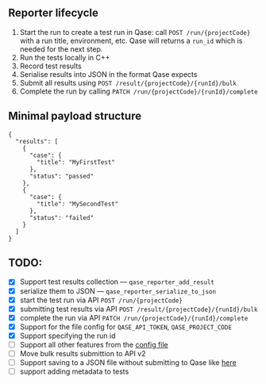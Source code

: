 ## Reporter lifecycle

1. Start the run to create a test run in Qase: call `POST /run/{projectCode}` with a run title, environment, etc. Qase will returns a `run_id` which is needed for the next step.
2. Run the tests locally in C++
3. Record test results
4. Serialise results into JSON in the format Qase expects
5. Submit all results using `POST /result/{projectCode}/{runId}/bulk`
6. Complete the run by calling `PATCH /run/{projectCode}/{runId}/complete`

## Minimal payload structure

```
{
  "results": [
    {
      "case": {
        "title": "MyFirstTest"
      },
      "status": "passed"
    },
    {
      "case": {
        "title": "MySecondTest"
      },
      "status": "failed"
    }
  ]
}
```

## TODO:

- [x] Support test results collection — `qase_reporter_add_result`
- [x] serialize them to JSON — `qase_reporter_serialize_to_json`
- [x] start the test run via API `POST /run/{projectCode}`
- [x] submitting test results via API `POST /result/{projectCode}/{runId}/bulk`
- [x] complete the run via API `PATCH /run/{projectCode}/{runId}/complete`
- [x] Support for the file config for `QASE_API_TOKEN`, `QASE_PROJECT_CODE`
- [x] Support specifying the run id
- [ ] Support all other features from the [config file](https://github.com/qase-tms/qase-javascript/tree/main/qase-javascript-commons#configuration)
- [ ] Move bulk results submittion to API v2
- [ ] Support saving to a JSON file without submitting to Qase like [here](https://github.com/qase-tms/specs/tree/master/report)
- [ ] support adding metadata to tests
